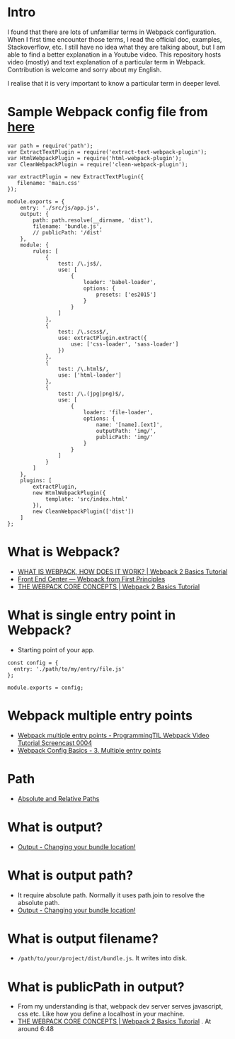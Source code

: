 # Intro

I found that there are lots of unfamiliar terms in Webpack configuration. When I first time encounter
those terms, I read the official doc, examples, Stackoverflow, etc. I still have
no idea what they are talking about, but I am able to find a better explanation in a Youtube video.
This repository hosts video (mostly) and text explanation of a particular term in Webpack. Contribution is welcome and sorry
about my English.

I realise that it is very important to know a particular term in deeper level.

# Sample Webpack config file from [here](https://github.com/mschwarzmueller/yt-webpack2-basics/blob/06-webpack-babel-scss-img-html/webpack.config.js)

```
var path = require('path');
var ExtractTextPlugin = require('extract-text-webpack-plugin');
var HtmlWebpackPlugin = require('html-webpack-plugin');
var CleanWebpackPlugin = require('clean-webpack-plugin');

var extractPlugin = new ExtractTextPlugin({
   filename: 'main.css'
});

module.exports = {
    entry: './src/js/app.js',
    output: {
        path: path.resolve(__dirname, 'dist'),
        filename: 'bundle.js',
        // publicPath: '/dist'
    },
    module: {
        rules: [
            {
                test: /\.js$/,
                use: [
                    {
                        loader: 'babel-loader',
                        options: {
                            presets: ['es2015']
                        }
                    }
                ]
            },
            {
                test: /\.scss$/,
                use: extractPlugin.extract({
                    use: ['css-loader', 'sass-loader']
                })
            },
            {
                test: /\.html$/,
                use: ['html-loader']
            },
            {
                test: /\.(jpg|png)$/,
                use: [
                    {
                        loader: 'file-loader',
                        options: {
                            name: '[name].[ext]',
                            outputPath: 'img/',
                            publicPath: 'img/'
                        }
                    }
                ]
            }
        ]
    },
    plugins: [
        extractPlugin,
        new HtmlWebpackPlugin({
            template: 'src/index.html'
        }),
        new CleanWebpackPlugin(['dist'])
    ]
};
```

# What is Webpack?
* [WHAT IS WEBPACK, HOW DOES IT WORK? | Webpack 2 Basics Tutorial](https://www.youtube.com/watch?v=GU-2T7k9NfI)
* [Front End Center — Webpack from First Principles](https://www.youtube.com/watch?v=WQue1AN93YU)
* [THE WEBPACK CORE CONCEPTS | Webpack 2 Basics Tutorial](https://www.youtube.com/watch?v=8DDVr6wjJzQ)

# What is single entry point in Webpack?
* Starting point of your app.
```
const config = {
  entry: './path/to/my/entry/file.js'
};

module.exports = config;
```


# Webpack multiple entry points
* [Webpack multiple entry points - ProgrammingTIL Webpack Video Tutorial Screencast 0004](https://www.youtube.com/watch?v=_yDHz5ESgrc)
* [Webpack Config Basics - 3. Multiple entry points](https://www.youtube.com/watch?v=dt_9ttDw6lA)

# Path
* [Absolute and Relative Paths](https://www.youtube.com/watch?v=ephId3mYu9o)

# What is output?
* [Output - Changing your bundle location!](https://webpack.academy/courses/the-core-concepts/lectures/2951148)

# What is output path?
* It require absolute path. Normally it uses path.join to resolve the absolute path.
* [Output - Changing your bundle location!](https://webpack.academy/courses/the-core-concepts/lectures/2951148)

# What is output filename?
* ```/path/to/your/project/dist/bundle.js```. It writes into disk.

# What is publicPath in output?
* From my understanding is that, webpack dev server serves javascript, css etc. Like how you define a localhost in your machine.
* [THE WEBPACK CORE CONCEPTS | Webpack 2 Basics Tutorial](https://www.youtube.com/watch?v=8DDVr6wjJzQ&t=977s)
. At around 6:48
